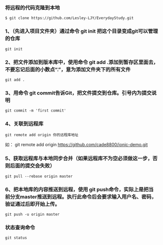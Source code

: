 ### 将远程的代码克隆到本地
    $ git clone https://github.com/Lesley-LJY/EverydayStudy.git
### 1、（先进入项目文件夹）通过命令 git init 把这个目录变成git可以管理的仓库
    git init
### 2、把文件添加到版本库中，使用命令 git add .添加到暂存区里面去，不要忘记后面的小数点“.”，意为添加文件夹下的所有文件
    git add .
### 3、用命令 git commit告诉Git，把文件提交到仓库。引号内为提交说明
    git commit -m 'first commit'
### 4、关联到远程库
    git remote add origin 你的远程库地址
如：    git remote add origin https://github.com/cade8800/ionic-demo.git
### 5、获取远程库与本地同步合并（如果远程库不为空必须做这一步，否则后面的提交会失败）
    git pull --rebase origin master
### 6、把本地库的内容推送到远程，使用 git push命令，实际上是把当前分支master推送到远程。执行此命令后会要求输入用户名、密码，验证通过后即开始上传。
    git push -u origin master
### 状态查询命令
    git status